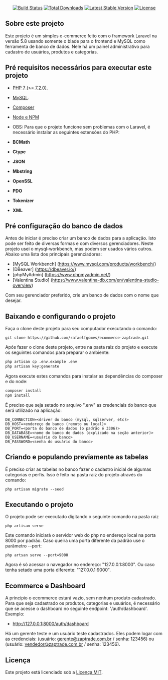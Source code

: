 <p align="center">
<a href="https://travis-ci.org/laravel/framework"><img src="https://travis-ci.org/laravel/framework.svg" alt="Build Status"></a>
<a href="https://packagist.org/packages/laravel/framework"><img src="https://poser.pugx.org/laravel/framework/d/total.svg" alt="Total Downloads"></a>
<a href="https://packagist.org/packages/laravel/framework"><img src="https://poser.pugx.org/laravel/framework/v/stable.svg" alt="Latest Stable Version"></a>
<a href="https://packagist.org/packages/laravel/framework"><img src="https://poser.pugx.org/laravel/framework/license.svg" alt="License"></a>
</p>

## Sobre este projeto

Este projeto é um simples e-commerce feito com o framework Laravel na versão 5.8 usando somente o blade para o frontend e MySQL como ferramenta de banco de dados. Nele há um painel administrativo para cadastro de usuários, produtos e categorias.

## Pré requisitos necessários para executar este projeto

- [PHP 7 (>= 7.2.0)](https://www.php.net/).
- [MySQL](https://laravel.com/docs/container).
- [Composer](https://getcomposer.org/)
- [Node e NPM](https://nodejs.org/pt-br/)

- OBS: Para que o projeto funcione sem problemas com o Laravel, é necessário instalar as seguintes extensões do PHP:

- **BCMath**
- **Ctype**
- **JSON**
- **Mbstring**
- **OpenSSL**
- **PDO**
- **Tokenizer**
- **XML**

## Pré configuração do banco de dados

Antes de iniciar é preciso criar um banco de dados para a aplicação. Isto pode ser feito de diversas formas e com diversos gerenciadores. Neste projeto usei o mysql-workbench, mas podem ser usados vários outros. Abaixo uma lista dos principais gerenciadores:

- [MySQL Workbench] (https://www.mysql.com/products/workbench/)
- [DBeaver] (https://dbeaver.io/)
- [phpMyAdmin] (https://www.phpmyadmin.net/)
- [Valentina Studio] (https://www.valentina-db.com/en/valentina-studio-overview)

Com seu gerenciador preferido, crie um banco de dados com o nome que desejar.

## Baixando e configurando o projeto

Faça o clone deste projeto para seu computador executando o comando:

```
git clone https://github.com/rafaelfgomes/ecommerce-zaptrade.git 
```

Após fazer o clone deste projeto, entre na pasta raiz do projeto e execute os seguintes comandos para preparar o ambiente:

```bash
php artisan cp .env.example .env
php artisan key:generate
```

Agora execute estes comandos para instalar as dependências do composer e do node:

```bash
composer install
npm install
```

É preciso que seja setado no arquivo ".env" as credenciais do banco que será utilizado na aplicação:

```
DB_CONNECTION=<driver do banco (mysql, sqlserver, etc)>
DB_HOST=<endereço do banco (remoto ou local)>
DB_PORT=<porta do banco de dados (o padrão é 3306)>
DB_DATABASE=<nome do banco de dados (explicado na seção anterior)>
DB_USERNAME=<usuário do banco>
DB_PASSWORD=<senha do usuário do banco>
```

## Criando e populando previamente as tabelas

É preciso criar as tabelas no banco fazer o cadastro inicial de algumas categorias e perfis. Isso é feito na pasta raiz do projeto através do comando:

```
php artisan migrate --seed
```

## Executando o projeto

O projeto pode ser executado digitando o seguinte comando na pasta raiz

```
php artisan serve
```

Este comando iniciará o servidor web do php no endereço local na porta 8000 por padrão. Caso queira uma porta diferente da padrão use o parâmetro --port:

```
php artsan serve --port=9000
```

Agora é só acessar o navegador no endereço: "127.0.0.1:8000". Ou caso tenha setado uma porta diferente: "127.0.0.1:9000".

## Ecommerce e Dashboard

A princípio o ecommerce estará vazio, sem nenhum produto cadastrado. Para que seja cadastrado os produtos, categorias e usuários, é necessário que se acesse o dashboard no seguinte endpoint: '/auth/dashboard'. Exemplo:

- http://127.0.0.1:8000/auth/dashboard

Há um gerente teste e um usuário teste cadastrados. Eles podem logar com as credenciais: (usuário: gerente@zaptrade.com.br / senha: 123456) ou (usuário: vendedor@zaptrade.com.br / senha: 123456).

## Licença

Este projeto está licenciado sob a [Licença MIT](https://opensource.org/licenses/MIT).
